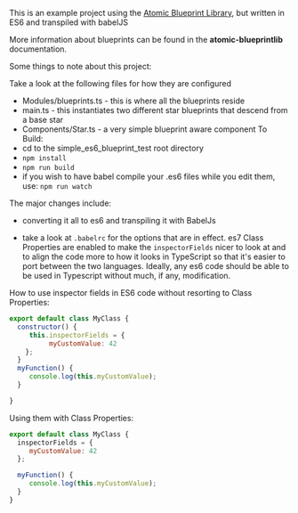 
This is an example project using the [Atomic Blueprint Library](https://github.com/shaddockh/AtomicPlayground/tree/master/atomic-blueprintlib), but written in ES6 and transpiled with babelJS

More information about blueprints can be found in the **atomic-blueprintlib** documentation.

Some things to note about this project:

Take a look at the following files for how they are configured
* Modules/blueprints.ts - this is where all the blueprints reside
* main.ts - this instantiates two different star blueprints that descend from a base star
* Components/Star.ts - a very simple blueprint aware component
To Build:
* cd to the simple_es6_blueprint_test root directory
* ```npm install```
* ```npm run build```
*  if you wish to have babel compile your .es6 files while you edit them, use: ```npm run watch```

The major changes include:
* converting it all to es6 and transpiling it with BabelJs

* take a look at ```.babelrc``` for the options that are in effect.  es7 Class Properties are enabled to make the ```inspectorFields``` nicer to look at and to align the code more to how it looks in TypeScript so that it's easier to port between the two languages.  Ideally, any es6 code should be able to be used in Typescript without much, if any, modification.

How to use inspector fields in ES6 code without resorting to Class Properties:
``` javascript
export default class MyClass {
  constructor() {
     this.inspectorFields = {
          myCustomValue: 42
    };
  }
  myFunction() {
     console.log(this.myCustomValue);
  }

}
```

Using them with Class Properties:
``` javascript
export default class MyClass {
  inspectorFields = {
     myCustomValue: 42
  };

  myFunction() {
     console.log(this.myCustomValue);
  }
}
```
